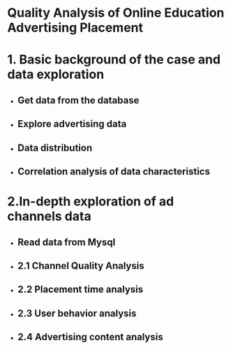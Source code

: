 # Quality Analysis of Online Education Advertising Placement
# 1. Basic background of the case and data exploration
 - ## Get data from the database
 - ## Explore advertising data
 - ## Data distribution
 - ## Correlation analysis of data characteristics 
 # 2.In-depth exploration of ad channels data
 - ## Read data from Mysql
 - ## 2.1 Channel Quality Analysis
 - ## 2.2 Placement time analysis
 - ## 2.3 User behavior analysis
 - ## 2.4 Advertising content analysis
